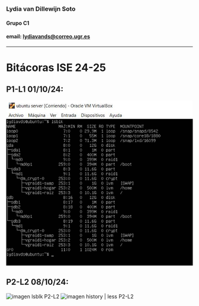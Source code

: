 ### Lydia van Dillewijn Soto
#### Grupo C1 
#### email: lydiavands@correo.ugr.es
***
# Bitácoras ISE 24-25
## P1-L1 01/10/24:
![imagen lsblk P1-L1](./img/P1-L1.JPG)


## P2-L2 08/10/24:
![imagen lsblk P2-L2](./img/lsblkP1L2)
![imagen history | less P2-L2](./img/history_L2P1)
